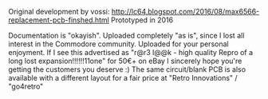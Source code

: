 Original development by vossi: http://lc64.blogspot.com/2016/08/max6566-replacement-pcb-finshed.html
Prototyped in 2016

Documentation is "okayish". Uploaded completely "as is", since I lost all interest in the Commodore community.
Uploaded for your personal enjoyment. If I see this advertised as "r@r3 l@@k - high quality Repro of a long lost expansion!!!!!!11one" for 50€+ on eBay I sincerely hope you're getting the customers you deserve :)
The same circuit/blank PCB is also available with a different layout for a fair price at "Retro Innovations" / "go4retro"
